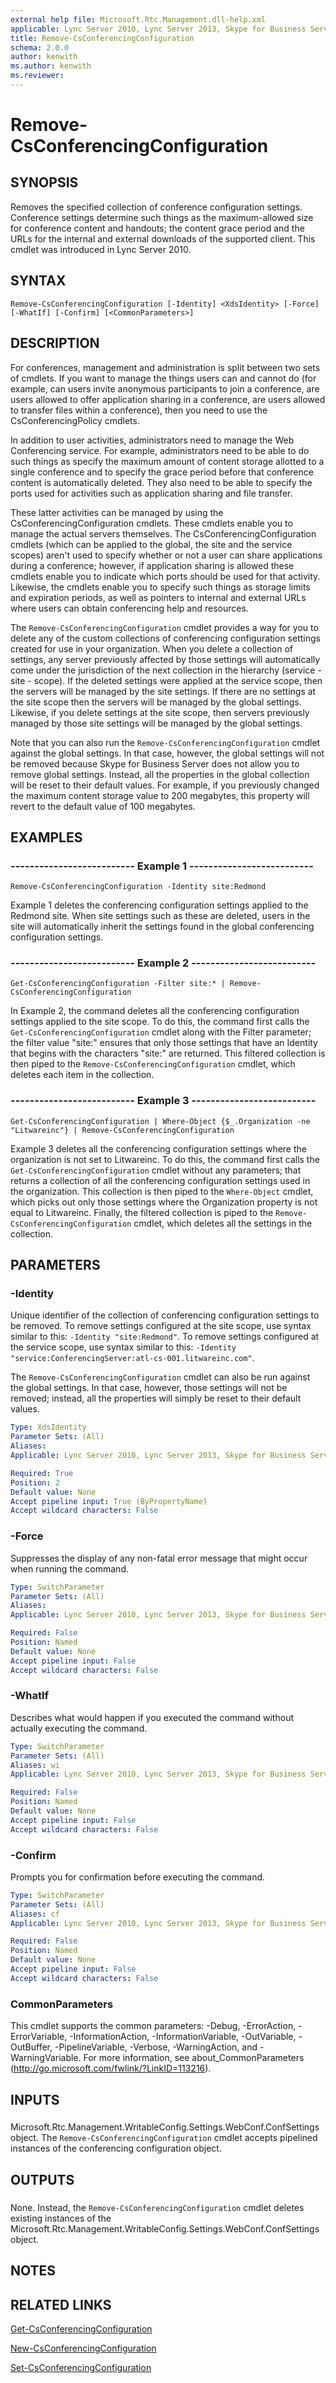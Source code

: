 ```yaml
---
external help file: Microsoft.Rtc.Management.dll-help.xml
applicable: Lync Server 2010, Lync Server 2013, Skype for Business Server 2015, Skype for Business Server 2019
title: Remove-CsConferencingConfiguration
schema: 2.0.0
author: kenwith
ms.author: kenwith
ms.reviewer:
---
```


# Remove-CsConferencingConfiguration

## SYNOPSIS
Removes the specified collection of conference configuration settings.
Conference settings determine such things as the maximum-allowed size for conference content and handouts; the content grace period and the URLs for the internal and external downloads of the supported client.
This cmdlet was introduced in Lync Server 2010.


## SYNTAX

```
Remove-CsConferencingConfiguration [-Identity] <XdsIdentity> [-Force] [-WhatIf] [-Confirm] [<CommonParameters>]
```

## DESCRIPTION
For conferences, management and administration is split between two sets of cmdlets.
If you want to manage the things users can and cannot do (for example, can users invite anonymous participants to join a conference, are users allowed to offer application sharing in a conference, are users allowed to transfer files within a conference), then you need to use the CsConferencingPolicy cmdlets.

In addition to user activities, administrators need to manage the Web Conferencing service.
For example, administrators need to be able to do such things as specify the maximum amount of content storage allotted to a single conference and to specify the grace period before that conference content is automatically deleted.
They also need to be able to specify the ports used for activities such as application sharing and file transfer.

These latter activities can be managed by using the CsConferencingConfiguration cmdlets.
These cmdlets enable you to manage the actual servers themselves.
The CsConferencingConfiguration cmdlets (which can be applied to the global, the site and the service scopes) aren't used to specify whether or not a user can share applications during a conference; however, if application sharing is allowed these cmdlets enable you to indicate which ports should be used for that activity.
Likewise, the cmdlets enable you to specify such things as storage limits and expiration periods, as well as pointers to internal and external URLs where users can obtain conferencing help and resources.

The `Remove-CsConferencingConfiguration` cmdlet provides a way for you to delete any of the custom collections of conferencing configuration settings created for use in your organization.
When you delete a collection of settings, any server previously affected by those settings will automatically come under the jurisdiction of the next collection in the hierarchy (service - site - scope).
If the deleted settings were applied at the service scope, then the servers will be managed by the site settings.
If there are no settings at the site scope then the servers will be managed by the global settings.
Likewise, if you delete settings at the site scope, then servers previously managed by those site settings will be managed by the global settings.

Note that you can also run the `Remove-CsConferencingConfiguration` cmdlet against the global settings.
In that case, however, the global settings will not be removed because Skype for Business Server does not allow you to remove global settings.
Instead, all the properties in the global collection will be reset to their default values.
For example, if you previously changed the maximum content storage value to 200 megabytes, this property will revert to the default value of 100 megabytes.


## EXAMPLES

### -------------------------- Example 1 --------------------------
```
Remove-CsConferencingConfiguration -Identity site:Redmond
```

Example 1 deletes the conferencing configuration settings applied to the Redmond site.
When site settings such as these are deleted, users in the site will automatically inherit the settings found in the global conferencing configuration settings.


### -------------------------- Example 2 --------------------------
```
Get-CsConferencingConfiguration -Filter site:* | Remove-CsConferencingConfiguration
```

In Example 2, the command deletes all the conferencing configuration settings applied to the site scope.
To do this, the command first calls the `Get-CsConferencingConfiguration` cmdlet along with the Filter parameter; the filter value "site:" ensures that only those settings that have an Identity that begins with the characters "site:" are returned.
This filtered collection is then piped to the `Remove-CsConferencingConfiguration` cmdlet, which deletes each item in the collection.


### -------------------------- Example 3 --------------------------
```
Get-CsConferencingConfiguration | Where-Object {$_.Organization -ne "Litwareinc"} | Remove-CsConferencingConfiguration
```

Example 3 deletes all the conferencing configuration settings where the organization is not set to Litwareinc.
To do this, the command first calls the `Get-CsConferencingConfiguration` cmdlet without any parameters; that returns a collection of all the conferencing configuration settings used in the organization.
This collection is then piped to the `Where-Object` cmdlet, which picks out only those settings where the Organization property is not equal to Litwareinc.
Finally, the filtered collection is piped to the `Remove-CsConferencingConfiguration` cmdlet, which deletes all the settings in the collection.


## PARAMETERS

### -Identity
Unique identifier of the collection of conferencing configuration settings to be removed.
To remove settings configured at the site scope, use syntax similar to this: `-Identity "site:Redmond"`.
To remove settings configured at the service scope, use syntax similar to this: `-Identity "service:ConferencingServer:atl-cs-001.litwareinc.com"`.

The `Remove-CsConferencingConfiguration` cmdlet can also be run against the global settings.
In that case, however, those settings will not be removed; instead, all the properties will simply be reset to their default values.


```yaml
Type: XdsIdentity
Parameter Sets: (All)
Aliases: 
Applicable: Lync Server 2010, Lync Server 2013, Skype for Business Server 2015, Skype for Business Server 2019

Required: True
Position: 2
Default value: None
Accept pipeline input: True (ByPropertyName)
Accept wildcard characters: False
```

### -Force
Suppresses the display of any non-fatal error message that might occur when running the command.

```yaml
Type: SwitchParameter
Parameter Sets: (All)
Aliases: 
Applicable: Lync Server 2010, Lync Server 2013, Skype for Business Server 2015, Skype for Business Server 2019

Required: False
Position: Named
Default value: None
Accept pipeline input: False
Accept wildcard characters: False
```

### -WhatIf
Describes what would happen if you executed the command without actually executing the command.

```yaml
Type: SwitchParameter
Parameter Sets: (All)
Aliases: wi
Applicable: Lync Server 2010, Lync Server 2013, Skype for Business Server 2015, Skype for Business Server 2019

Required: False
Position: Named
Default value: None
Accept pipeline input: False
Accept wildcard characters: False
```

### -Confirm
Prompts you for confirmation before executing the command.

```yaml
Type: SwitchParameter
Parameter Sets: (All)
Aliases: cf
Applicable: Lync Server 2010, Lync Server 2013, Skype for Business Server 2015, Skype for Business Server 2019

Required: False
Position: Named
Default value: None
Accept pipeline input: False
Accept wildcard characters: False
```

### CommonParameters
This cmdlet supports the common parameters: -Debug, -ErrorAction, -ErrorVariable, -InformationAction, -InformationVariable, -OutVariable, -OutBuffer, -PipelineVariable, -Verbose, -WarningAction, and -WarningVariable. For more information, see about_CommonParameters (http://go.microsoft.com/fwlink/?LinkID=113216).

## INPUTS

###  
Microsoft.Rtc.Management.WritableConfig.Settings.WebConf.ConfSettings object.
The `Remove-CsConferencingConfiguration` cmdlet accepts pipelined instances of the conferencing configuration object.

## OUTPUTS

###  
None.
Instead, the `Remove-CsConferencingConfiguration` cmdlet deletes existing instances of the Microsoft.Rtc.Management.WritableConfig.Settings.WebConf.ConfSettings object.

## NOTES

## RELATED LINKS

[Get-CsConferencingConfiguration](Get-CsConferencingConfiguration.md)

[New-CsConferencingConfiguration](New-CsConferencingConfiguration.md)

[Set-CsConferencingConfiguration](Set-CsConferencingConfiguration.md)


